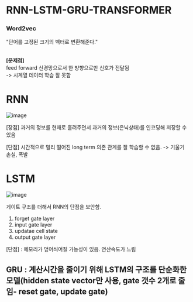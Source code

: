 # RNN-LSTM-GRU-TRANSFORMER

### Word2vec

"단어를 고정된 크기의 벡터로 변환해준다."

<br>**[문제점]**<br>
feed forward 신경망으로서 한 뱡향으로만 신호가 전달됨<br> 
-> 시계열 데이터 학습 잘 못함
# RNN
![image](https://user-images.githubusercontent.com/80091008/189818771-485c3585-9cc2-452b-a9d1-f00396b0cb4c.png)


[장점] 과거의 정보를 현재로 흘려주면서 과거의 정보(은닉상태)를 인코딩해 저장할 수 있음

[단점] 시간적으로 멀리 떨어진 long term 의존 관계를 잘 학습할 수 없음. -> 기울기 손실, 폭발 

# LSTM

![image](https://user-images.githubusercontent.com/80091008/189818871-79d3b64f-7d75-46b2-bc3b-36091775a01d.png)

게이트 구조를 더해서 RNN의 단점을 보안함.
1. forget gate layer
2. input gate layer
3. updatae cell state
4. output gate layer

[단점] : 메모리가 덮어씌어질 가능성이 있음. 연산속도가 느림

## GRU : 계산시간을 줄이기 위해 LSTM의 구조를 단순화한 모델(hidden state vector만 사용, gate 갯수 2개로 줄임- reset gate, update gate) 
